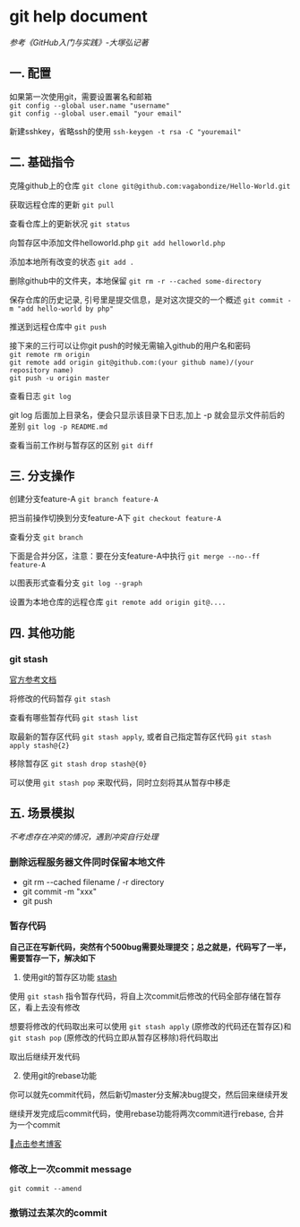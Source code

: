 # git help document
*参考《GitHub入门与实践》-大塚弘记著*

## 一. 配置

如果第一次使用git，需要设置署名和邮箱   
`git config --global user.name "username"`   
`git config --global user.email "your email"`   

新建sshkey，省略ssh的使用  `ssh-keygen -t rsa -C "youremail" `

## 二. 基础指令

克隆github上的仓库   `git clone git@github.com:vagabondize/Hello-World.git ` 
 
获取远程仓库的更新 `git pull`

查看仓库上的更新状况 `git status `  
                                  
向暂存区中添加文件helloworld.php `git add helloworld.php` 

添加本地所有改变的状态 `git add . `
    
删除github中的文件夹，本地保留 `git rm -r --cached some-directory`  
    
保存仓库的历史记录, 引号里是提交信息，是对这次提交的一个概述 `git commit -m "add hello-world by php" `    
            
推送到远程仓库中 `git push `                            
    
接下来的三行可以让你git push的时候无需输入github的用户名和密码  
`git remote rm origin`  
`git remote add origin git@github.com:(your github name)/(your repository name)`  
`git push -u origin master`  

查看日志 `git log`   
  
git log 后面加上目录名，便会只显示该目录下日志,加上 -p 就会显示文件前后的差别 `git log -p README.md`

查看当前工作树与暂存区的区别 `git diff`  

## 三. 分支操作

创建分支feature-A `git branch feature-A`  

把当前操作切换到分支feature-A下 `git checkout feature-A`     

查看分支 `git branch`   

下面是合并分区，注意：要在分支feature-A中执行 `git merge --no--ff feature-A`

以图表形式查看分支 `git log --graph `    

设置为本地仓库的远程仓库 `git remote add origin git@.... `   

## 四. 其他功能

### git stash

[官方参考文档](https://git-scm.com/book/zh/v1/Git-%E5%B7%A5%E5%85%B7-%E5%82%A8%E8%97%8F%EF%BC%88Stashing%EF%BC%89)

将修改的代码暂存 `git stash`

查看有哪些暂存代码 `git stash list`

取最新的暂存区代码 `git stash apply`, 或者自己指定暂存区代码 `git stash apply stash@{2}`

移除暂存区 `git stash drop stash@{0}`

可以使用 `git stash pop` 来取代码，同时立刻将其从暂存中移走

## 五. 场景模拟

*不考虑存在冲突的情况，遇到冲突自行处理*

### 删除远程服务器文件同时保留本地文件

* git rm --cached filename / -r directory
* git commit -m "xxx"
* git push

### 暂存代码

**自己正在写新代码，突然有个500bug需要处理提交；总之就是，代码写了一半，需要暂存一下，解决如下**

1. 使用git的暂存区功能 [stash](https://git-scm.com/book/zh/v1/Git-%E5%B7%A5%E5%85%B7-%E5%82%A8%E8%97%8F%EF%BC%88Stashing%EF%BC%89)

使用 `git stash` 指令暂存代码，将自上次commit后修改的代码全部存储在暂存区，看上去没有修改

想要将修改的代码取出来可以使用 `git stash apply` (原修改的代码还在暂存区)和 `git stash pop` (原修改的代码立即从暂存区移除)将代码取出

取出后继续开发代码

2. 使用git的rebase功能

你可以就先commit代码，然后新切master分支解决bug提交，然后回来继续开发

继续开发完成后commit代码，使用rebase功能将两次commit进行rebase, 合并为一个commit

[点击参考博客](https://www.jianshu.com/p/964de879904a)

### 修改上一次commit message

`git commit --amend`

### 撤销过去某次的commit



